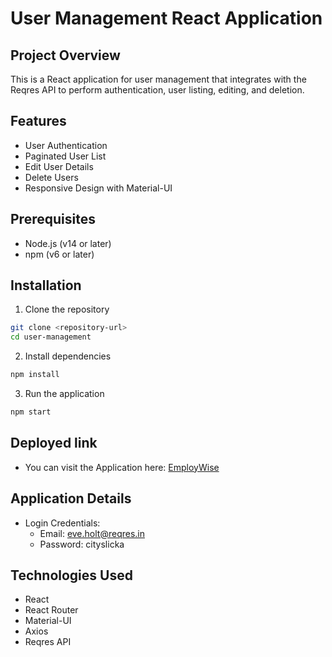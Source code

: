 # User Management React Application

## Project Overview
This is a React application for user management that integrates with the Reqres API to perform authentication, user listing, editing, and deletion.

## Features
- User Authentication
- Paginated User List
- Edit User Details
- Delete Users
- Responsive Design with Material-UI

## Prerequisites
- Node.js (v14 or later)
- npm (v6 or later)

## Installation

1. Clone the repository
```bash
git clone <repository-url>
cd user-management
```

2. Install dependencies
```bash
npm install
```

3. Run the application
```bash
npm start
```

## Deployed link 
- You can visit the Application here: [EmployWise](https://employwize.netlify.app/)

## Application Details
- Login Credentials:
  - Email: eve.holt@reqres.in
  - Password: cityslicka

## Technologies Used
- React
- React Router
- Material-UI
- Axios
- Reqres API

